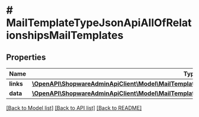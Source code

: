 # # MailTemplateTypeJsonApiAllOfRelationshipsMailTemplates

## Properties

Name | Type | Description | Notes
------------ | ------------- | ------------- | -------------
**links** | [**\OpenAPI\ShopwareAdminApiClient\Model\MailTemplateTypeJsonApiAllOfRelationshipsMailTemplatesLinks**](MailTemplateTypeJsonApiAllOfRelationshipsMailTemplatesLinks.md) |  | [optional]
**data** | [**\OpenAPI\ShopwareAdminApiClient\Model\MailTemplateTypeJsonApiAllOfRelationshipsMailTemplatesData[]**](MailTemplateTypeJsonApiAllOfRelationshipsMailTemplatesData.md) |  | [optional]

[[Back to Model list]](../../README.md#models) [[Back to API list]](../../README.md#endpoints) [[Back to README]](../../README.md)
